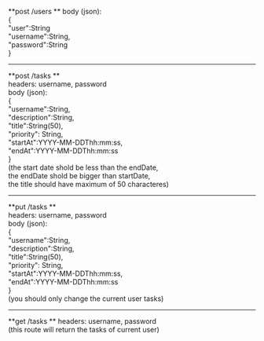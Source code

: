 **post /users  **
body (json):  
{  
    "user":String  
    "username":String,  
    "password":String  
}  
  
--------------------------
  
**post /tasks **  
headers: username, password   
body (json):  
{  
    "username":String,  
    "description":String,  
    "title":String(50),  
    "priority": String,  
    "startAt":YYYY-MM-DDThh:mm:ss,  
    "endAt":YYYY-MM-DDThh:mm:ss  
}   
(the start date shold be less than the endDate,   
the endDate shold be bigger than startDate,   
the title should have maximum of 50 characteres)   

--------------------------  
  
**put /tasks **  
headers: username, password   
body (json):  
{  
    "username":String,  
    "description":String,  
    "title":String(50),  
    "priority": String,  
    "startAt":YYYY-MM-DDThh:mm:ss,  
    "endAt":YYYY-MM-DDThh:mm:ss  
}   
(you should only change the current user tasks)  
  
--------------------------  
  
**get /tasks ** 
headers: username, password    
(this route will return the tasks of current user)   
